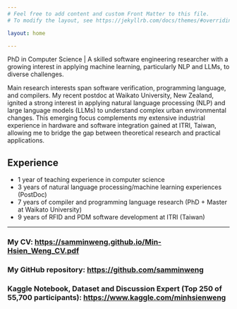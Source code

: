 ```yaml
---
# Feel free to add content and custom Front Matter to this file.
# To modify the layout, see https://jekyllrb.com/docs/themes/#overriding-theme-defaults

layout: home

---
```

PhD in Computer Science | A skilled software engineering researcher with a growing interest in applying machine learning, particularly NLP and LLMs, to diverse challenges.

Main research interests span software verification, programming language, and compilers. My recent postdoc at Waikato University, New Zealand, ignited a strong interest in applying natural language processing (NLP) and large language models (LLMs) to understand complex urban environmental changes. This emerging focus complements my extensive industrial experience in hardware and software integration gained at ITRI, Taiwan, allowing me to bridge the gap between theoretical research and practical applications.

## Experience
- 1 year of teaching experience in computer science
- 3 years of natural language processing/machine learning experiences (PostDoc)
- 7 years of compiler and programming language research (PhD + Master at Waikato University)
- 9 years of RFID and PDM software development at ITRI (Taiwan)



---
### My CV: https://samminweng.github.io/Min-Hsien_Weng_CV.pdf
### My GitHub repository: https://github.com/samminweng</div>
### Kaggle Notebook, Dataset and Discussion Expert (Top 250 of 55,700 participants): https://www.kaggle.com/minhsienweng

